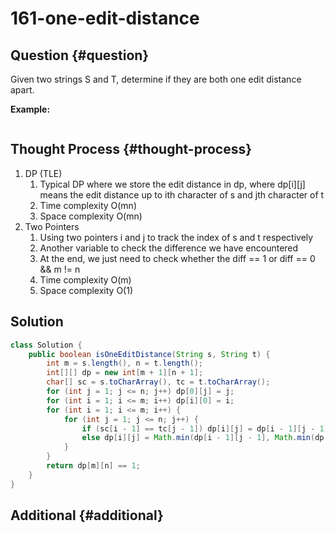 # 161-one-edit-distance

## Question {#question}

Given two strings S and T, determine if they are both one edit distance apart.

**Example:**

```text

```

## Thought Process {#thought-process}

1. DP \(TLE\)
   1. Typical DP where we store the edit distance in dp, where dp\[i\]\[j\] means the edit distance up to ith character of s and jth character of t
   2. Time complexity O\(mn\)
   3. Space complexity O\(mn\)
2. Two Pointers
   1. Using two pointers i and j to track the index of s and t respectively
   2. Another variable to check the difference we have encountered
   3. At the end, we just need to check whether the diff == 1 or diff == 0 && m != n
   4. Time complexity O\(m\)
   5. Space complexity O\(1\)

## Solution

```java
class Solution {
    public boolean isOneEditDistance(String s, String t) {
        int m = s.length(), n = t.length();
        int[][] dp = new int[m + 1][n + 1];
        char[] sc = s.toCharArray(), tc = t.toCharArray();
        for (int j = 1; j <= n; j++) dp[0][j] = j;
        for (int i = 1; i <= m; i++) dp[i][0] = i;
        for (int i = 1; i <= m; i++) {
            for (int j = 1; j <= n; j++) {
                if (sc[i - 1] == tc[j - 1]) dp[i][j] = dp[i - 1][j - 1];
                else dp[i][j] = Math.min(dp[i - 1][j - 1], Math.min(dp[i - 1][j], dp[i][j - 1])) + 1;
            }
        }
        return dp[m][n] == 1;
    }
}
```

## Additional {#additional}

